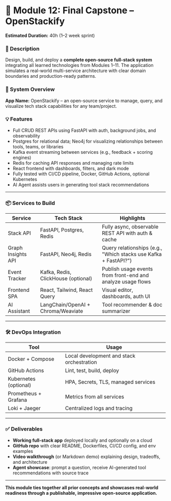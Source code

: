 # 📘 Module 12: Final Capstone – OpenStackify

**Estimated Duration:** 40h (1–2 week sprint)

### 🧩 Description

Design, build, and deploy a **complete open-source full-stack system** integrating all learned technologies from Modules 1–11. The application simulates a real-world multi-service architecture with clear domain boundaries and production-ready patterns.

### 🧱 System Overview

**App Name:** OpenStackify – an open-source service to manage, query, and visualize tech stack capabilities for any team/project.

### 💡 Features

* Full CRUD REST APIs using FastAPI with auth, background jobs, and observability
* Postgres for relational data; Neo4j for visualizing relationships between tools, teams, or libraries
* Kafka event streaming between services (e.g., feedback + scoring engines)
* Redis for caching API responses and managing rate limits
* React frontend with dashboards, filters, and dark mode
* Fully tested with CI/CD pipeline, Docker, GitHub Actions, optional Kubernetes
* AI Agent assists users in generating tool stack recommendations

---

### 📦 Services to Build

| Service            | Tech Stack                          | Highlights                                                      |
| ------------------ | ----------------------------------- | --------------------------------------------------------------- |
| Stack API          | FastAPI, Postgres, Redis            | Fully async, observable REST API with auth & cache              |
| Graph Insights API | FastAPI, Neo4j, Redis               | Query relationships (e.g., "Which stacks use Kafka + FastAPI?") |
| Event Tracker      | Kafka, Redis, ClickHouse (optional) | Publish usage events from front-end and analyze usage flows     |
| Frontend SPA       | React, Tailwind, React Query        | Visual editor, dashboards, auth UI                              |
| AI Assistant       | LangChain/OpenAI + Chroma/Weaviate  | Tool recommender & doc summarizer                               |

---

### 🛠 DevOps Integration

| Tool                  | Usage                                     |
| --------------------- | ----------------------------------------- |
| Docker + Compose      | Local development and stack orchestration |
| GitHub Actions        | Lint, test, build, deploy                 |
| Kubernetes (optional) | HPA, Secrets, TLS, managed services       |
| Prometheus + Grafana  | Metrics from all services                 |
| Loki + Jaeger         | Centralized logs and tracing              |

---

### ✅ Deliverables

* **Working full-stack app** deployed locally and optionally on a cloud
* **GitHub repo** with clear README, Dockerfiles, CI/CD config, and env examples
* **Video walkthrough** (or Markdown demo) explaining design, tradeoffs, and architecture
* **Agent showcase**: prompt a question, receive AI-generated tool recommendations with source trace

---

**This module ties together all prior concepts and showcases real-world readiness through a publishable, impressive open-source application.**
